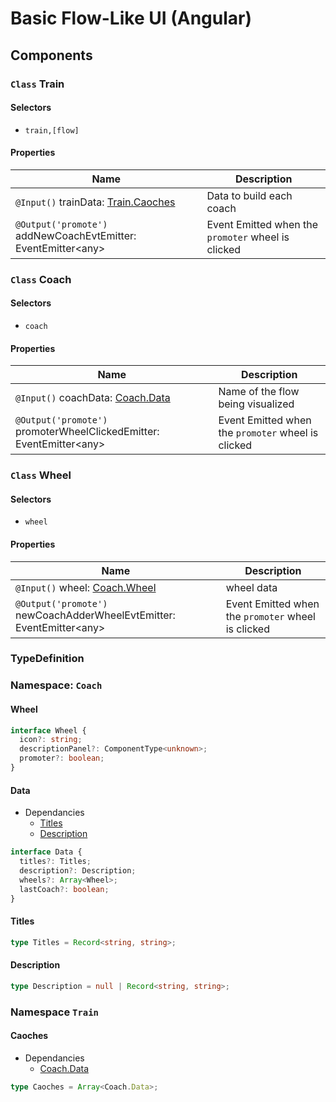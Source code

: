 # Basic Flow-Like UI (Angular)

## Components

### `Class` Train

#### Selectors

- `train,[flow]`

#### Properties

| Name                                                            | Description                                        |
| --------------------------------------------------------------- | -------------------------------------------------- |
| `@Input()` trainData: [Train.Caoches](#Coaches)                 | Data to build each coach                           |
| `@Output('promote')` addNewCoachEvtEmitter: EventEmitter\<any\> | Event Emitted when the `promoter` wheel is clicked |

### `Class` Coach

#### Selectors

- `coach`

#### Properties

| Name                                                                  | Description                                        |
| --------------------------------------------------------------------- | -------------------------------------------------- |
| `@Input()` coachData: [Coach.Data](#Data)                             | Name of the flow being visualized                  |
| `@Output('promote')` promoterWheelClickedEmitter: EventEmitter\<any\> | Event Emitted when the `promoter` wheel is clicked |

### `Class` Wheel

#### Selectors

- `wheel`

#### Properties

| Name                                                                   | Description                                        |
| ---------------------------------------------------------------------- | -------------------------------------------------- |
| `@Input()` wheel: [Coach.Wheel](#Wheel)                                | wheel data                                         |
| `@Output('promote')` newCoachAdderWheelEvtEmitter: EventEmitter\<any\> | Event Emitted when the `promoter` wheel is clicked |

### **TypeDefinition**

### Namespace: `Coach`

#### Wheel

```typescript
interface Wheel {
  icon?: string;
  descriptionPanel?: ComponentType<unknown>;
  promoter?: boolean;
}
```

#### Data

- Dependancies
  - [Titles](#Titles)
  - [Description](#Description)

```typescript
interface Data {
  titles?: Titles;
  description?: Description;
  wheels?: Array<Wheel>;
  lastCoach?: boolean;
}
```

#### Titles

```typescript
type Titles = Record<string, string>;
```

#### Description

```typescript
type Description = null | Record<string, string>;
```

### Namespace `Train`

#### Caoches

- Dependancies
  - [Coach.Data](#Data)

```typescript
type Caoches = Array<Coach.Data>;
```
